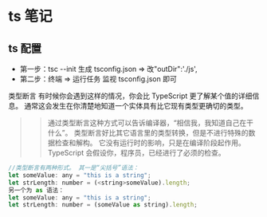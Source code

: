 # ts 笔记

## ts 配置

- 第一步：tsc --init 生成 tsconfig.json => 改"outDir":'./js',
- 第二步：终端 => 运行任务 监视 tsconfig.json 即可

类型断言
有时候你会遇到这样的情况，你会比 TypeScript 更了解某个值的详细信息。 通常这会发生在你清楚地知道一个实体具有比它现有类型更确切的类型。

> > 通过类型断言这种方式可以告诉编译器，“相信我，我知道自己在干什么”。 类型断言好比其它语言里的类型转换，但是不进行特殊的数据检查和解构。 它没有运行时的影响，只是在编译阶段起作用。 TypeScript 会假设你，程序员，已经进行了必须的检查。

```javascript
//类型断言有两种形式。 其一是“尖括号”语法：
let someValue: any = "this is a string";
let strLength: number = (<string>someValue).length;
另一个为 as 语法：
let someValue: any = "this is a string";
let strLength: number = (someValue as string).length;
```

